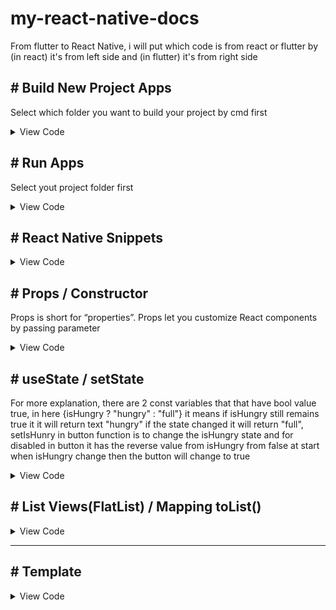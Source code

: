 # my-react-native-docs
  From flutter to React Native, i will put which code is from react or flutter by (in react) it's from left side and (in flutter) it's from right side

 ## # Build New Project Apps
Select which folder you want to build your project by cmd first
  
<details>
 <summary> View Code </summary>

 
```
npx react-native init ProjectName
```
  
</details>
  
  
 ## # Run Apps
Select yout project folder first
  
<details>
 <summary> View Code </summary>

 
```
npx react-native run-android
```
</details>
 
 ## # React Native Snippets

<details>
 <summary> View Code </summary>

```
rncs

import { Text, StyleSheet, View } from "react-native";
import React, { Component } from "react";

export default class App extends Component {
  render() {
    return (
      <View>
        <Text>App</Text>
      </View>
    );
  }
}

const styles = StyleSheet.create({});
```
</details>

 ## # Props  / Constructor 
Props is short for “properties”. Props let you customize React components by passing parameter

<details>
 <summary> View Code </summary>

```
import React from 'react';
import { Text, View, Image } from 'react-native';
  
  const Cat = (props) => {
  return (
    <View>
      <Text>Hello, I am {props.name}!</Text>
    </View>
  );
}

const Cafe = () => {
  return (
    <View>
      <Cat name="Maru" />
      <Cat name="Jellylorum" />
      <Cat name="Spot" />
    </View>
  );
}

```
</details>
 
 
  ## # useState / setState
  
  For more explanation, there are 2 const variables that that have bool value true, in here {isHungry ? "hungry" : "full"} it means if isHungry still remains true it it will return text "hungry" if the state changed it will return "full", setIsHunry in button function is to change the isHungry state and for disabled in button it has the reverse value from isHungry from false at start when isHungry change then the button will change to true

<details>
 <summary> View Code </summary>

```
import React, { useState } from "react";
import { Button, Text, View } from "react-native";

  
const Cat = (props) => {
  const [isHungry, setIsHungry] = useState(true);

  return (
    <View>
      <Text>
        I am {props.name}, and I am {isHungry ? "hungry" : "full"}!
      </Text>
      <Button
        onPress={() => {
          setIsHungry(false);
        }}
        disabled={!isHungry}
        title={isHungry ? "Pour me some milk, please!" : "Thank you!"}
      />
    </View>
  );
}

const Cafe = () => {
  return (
    <>
      <Cat name="Munkustrap" />
      <Cat name="Spot" />
    </>
  );
}
      
```
 
</details>

 
## # List Views(FlatList) / Mapping toList()

<details>
 <summary> View Code </summary>

- React Native [List Views](https://reactnative.dev/docs/using-a-listview) 
 
</details>
  

 
 ---
 
 
 
 
  ## # Template

<details>
 <summary> View Code </summary>

 
```

```
 
</details>

